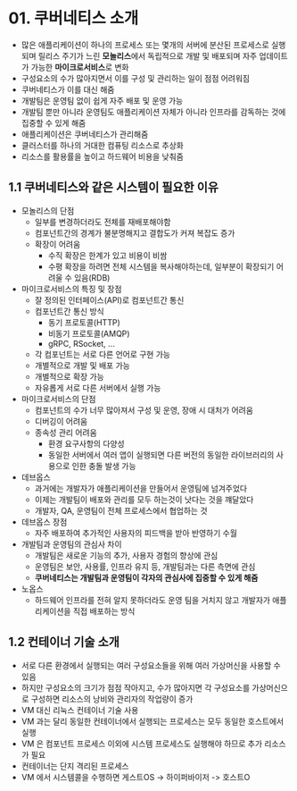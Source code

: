 # 01. 쿠버네티스 소개


* 많은 애플리케이션이 하나의 프로세스 또는 몇개의 서버에 분산된 프로세스로 실행되며 릴리스 주기가 느린 **모놀리스**에서 독립적으로 개발 및 배포되며 자주 업데이트가 가능한 **마이크로서비스**로 변화
* 구성요소의 수가 많아지면서 이를 구성 및 관리하는 일이 점점 어려워짐
* 쿠버네티스가 이를 대신 해줌
* 개발팀은 운영팀 없이 쉽게 자주 배포 및 운영 가능
* 개발팀 뿐만 아니라 운영팀도 애플리케이션 자체가 아니라 인프라를 감독하는 것에 집중할 수 있게 해줌
* 애플리케이션은 쿠버네티스가 관리해줌
* 클러스터를 하나의 거대한 컴퓨팅 리소스로 추상화
* 리소스를 활용률을 높이고 하드웨어 비용을 낮춰줌

## 1.1 쿠버네티스와 같은 시스템이 필요한 이유 
* 모놀리스의 단점
  * 일부를 변경하더라도 전체를 재배포해야함
  * 컴포넌트간의 경계가 불분명해지고 결합도가 커져 복잡도 증가
  * 확장이 어려움
    * 수직 확장은 한계가 있고 비용이 비쌈
    * 수평 확장을 하려면 전체 시스템을 복사해야하는데, 일부분이 확장되기 어려울 수 있음(RDB)
* 마이크로서비스의 특징 및 장점
  * 잘 정의된 인터페이스(API)로 컴포넌트간 통신
  * 컴포넌트간 통신 방식
    * 동기 프로토콜(HTTP)
    * 비동기 프로토콜(AMQP)
    * gRPC, RSocket, ...
  * 각 컴포넌트는 서로 다른 언어로 구현 가능
  * 개별적으로 개발 및 배포 가능
  * 개별적으로 확장 가능
  * 자유롭게 서로 다른 서버에서 실행 가능
* 마이크로서비스의 단점
  * 컴포넌트의 수가 너무 많아져서 구성 및 운영, 장애 시 대처가 어려움
  * 디버깅이 어려움
  * 종속성 관리 어려움
    * 환경 요구사항의 다양성
    * 동일한 서버에서 여러 앱이 실행되면 다른 버전의 동일한 라이브러리의 사용으로 인한 충돌 발생 가능
* 데브옵스
  * 과거에는 개발자가 애플리케이션을 만들어서 운영팀에 넘겨주었다
  * 이제는 개발팀이 배포와 관리를 모두 하는것이 낫다는 것을 꺠달았다
  * 개발자, QA, 운영팀이 전체 프로세스에서 협업하는 것
* 데브옵스 장점
  * 자주 배포하여 추가적인 사용자의 피드백을 받아 반영하기 수월
* 개발팀과 운영팀의 관심사 차이
  * 개발팀은 새로운 기능의 추가, 사용자 경험의 향상에 관심
  * 운영팀은 보안, 사용률, 인프라 유지 등, 개발팀과는 다른 측면에 관심
  * **쿠버네티스는 개발팀과 운영팀이 각자의 관심사에 집중할 수 있게 해줌**
* 노옵스
  * 하드웨어 인프라를 전혀 알지 못하더라도 운영 팀을 거치지 않고 개발자가 애플리케이션을 직접 배포하는 방식
  
## 1.2 컨테이너 기술 소개
* 서로 다른 환경에서 실행되는 여러 구성요소들을 위해 여러 가상머신을 사용할 수 있음
* 하지만 구성요소의 크기가 점점 작아지고, 수가 많아지면 각 구성요소를 가상머신으로 구성하면 리소스의 낭비와 관리자의 작업량이 증가
* VM 대신 리눅스 컨테이너 기술 사용
* VM 과는 달리 동일한 컨테이너에서 실행되는 프로세스는 모두 동일한 호스트에서 실행
* VM 은 컴포넌트 프로세스 이외에 시스템 프로세스도 실행해야 하므로 추가 리소스가 필요
* 컨테이너는 단지 격리된 프로세스
* VM 에서 시스템콜을 수행하면 게스트OS -> 하이퍼바이저 -> 호스트O
